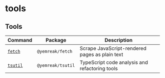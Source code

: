 # tools

## Tools

| Command | Package | Description |
|---------|---------|-------------|
| [`fetch`](packages/fetch) | `@yemreak/fetch` | Scrape JavaScript-rendered pages as plain text |
| [`tsutil`](packages/tsutil) | `@yemreak/tsutil` | TypeScript code analysis and refactoring tools |